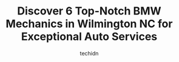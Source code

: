 ---
layout: ampstory
image: https://images.unsplash.com/photo-1653047257661-fbf6d8f1129c?ixlib=rb-4.0.3&ixid=MnwxMjA3fDB8MHxwaG90by1wYWdlfHx8fGVufDB8fHx8&auto=format&fit=crop&w=640&h=853&q=80
author: techidn
featured: false
description: Entrust your vehicle to the 6 best BMW Mechanic in Wilmington NC, USA and experience the difference they can make. With their extensive knowledge, state-of-the-art facilities, and commitment
title: Discover 6 Top-Notch BMW Mechanics in Wilmington NC for Exceptional Auto Services
cover:
   title: Discover 6 Top-Notch BMW Mechanics in Wilmington NC for Exceptional Auto Services
   subtitle: Rickpate
   background: https://images.unsplash.com/photo-1653047257661-fbf6d8f1129c?ixlib=rb-4.0.3&ixid=MnwxMjA3fDB8MHxwaG90by1wYWdlfHx8fGVufDB8fHx8&auto=format&fit=crop&w=640&h=853&q=80

pages: 
 - layout: thirds
   top: <h1>#1 East Coast Euro Werks</h1>
   bottom: "<p>If you live anywhere near Wilmington, NC and you drive a European car, you would be crazy to use any other mechanic than East Coast Euro Werks! We took a road trip out fr</p>"
   background: https://www.knot35.com/toplist/wp-content/uploads/2023/06/best-bmw-mechanic-1-in-wilmington-nc-1685836861.jpeg
   backgroundblur: true
 - layout: thirds
   top: <h1>#2 Performance Auto Specialists</h1>
   bottom: "<p>19 Covil Ave, Wilmington, NC 28403, United States</p>"
   background: https://www.knot35.com/toplist/wp-content/uploads/2023/06/best-bmw-mechanic-2-in-wilmington-nc-1685836862.jpeg
   cta:
      link: https://www.knot35.com/toplist/discover-6-top-notch-bmw-mechanics-in-wilmington-nc-for-exceptional-auto-services/
      text: Discover 6 Top-Notch BMW Mechanics in Wilmington NC for Exceptional Auto Services
 - layout: thirds
   top: <h1>#3 Wilmington Motor Works</h1>
   bottom: "<p>300 Old Dairy Rd, Wilmington, NC 28405, United States</p>"
   background: https://www.knot35.com/toplist/wp-content/uploads/2023/06/best-bmw-mechanic-3-in-wilmington-nc-1685836862.jpeg
   cta:
      link: https://www.knot35.com/toplist/discover-6-top-notch-bmw-mechanics-in-wilmington-nc-for-exceptional-auto-services/
      text: Discover 6 Top-Notch BMW Mechanics in Wilmington NC for Exceptional Auto Services
 - layout: thirds
   top: <h1>#4 Import Performance</h1>
   bottom: "<p>598 Wellington Ave, Wilmington, NC 28401, United States</p>"
   background: https://images.unsplash.com/photo-1567095761054-7a02e69e5c43?ixlib=rb-4.0.3&ixid=MnwxMjA3fDB8MHxwaG90by1wYWdlfHx8fGVufDB8fHx8&auto=format&fit=crop&w=640&h=853&q=80
   cta:
      link: https://www.knot35.com/toplist/discover-6-top-notch-bmw-mechanics-in-wilmington-nc-for-exceptional-auto-services/
      text: Discover 6 Top-Notch BMW Mechanics in Wilmington NC for Exceptional Auto Services
 - layout: thirds
   top: <h1>#5 BMW of Wilmington Service Center</h1>
   bottom: "<p>4920 New Centre Dr, Wilmington, NC 28403, United States</p>"
   background: https://images.unsplash.com/photo-1547366785-564103df7e13?ixlib=rb-4.0.3&ixid=MnwxMjA3fDB8MHxwaG90by1wYWdlfHx8fGVufDB8fHx8&auto=format&fit=crop&w=640&h=853&q=80
   cta:
      link: https://www.knot35.com/toplist/discover-6-top-notch-bmw-mechanics-in-wilmington-nc-for-exceptional-auto-services/
      text: Discover 6 Top-Notch BMW Mechanics in Wilmington NC for Exceptional Auto Services

 - layout: thirds
   middle: Continue reading...
   background: https://images.unsplash.com/photo-1536745287225-21d689278fd1?ixlib=rb-4.0.3&ixid=MnwxMjA3fDB8MHxwaG90by1wYWdlfHx8fGVufDB8fHx8&auto=format&fit=crop&w=640&h=853&q=80
   cta:
      link: https://www.knot35.com/toplist/discover-6-top-notch-bmw-mechanics-in-wilmington-nc-for-exceptional-auto-services/
      text: Discover 6 Top-Notch BMW Mechanics in Wilmington NC for Exceptional Auto Services
      
---